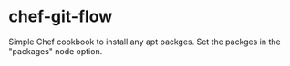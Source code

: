 chef-git-flow
=============

Simple Chef cookbook to install any apt packges.
Set the packges in the "packages" node option.
